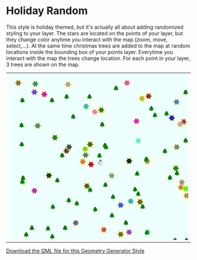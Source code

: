 # Holiday Random
This style is holiday themed, but it's actually all about adding randomized styling to your layer.  The stars are located on the points of your layer, but they change color anytime you interact with the map (zoom, move, select,...). At the same time christmas trees are added to the map at random locations inside the bounding box of your points layer. Everytime you interact with the map the trees change location.  For each point in your layer, 3 trees are shown on the map.

<table><tr><td><a href="https://gitlab.com/GIS-projects/qgis-geometry-generator-examples/raw/master/QML-files/holiday_random/holiday_random.qml?inline=false"><img src="../../Example_images/holiday_random.gif"></a></td></tr></table> 

[Download the QML file for this Geometry Generator Style](https://gitlab.com/GIS-projects/qgis-geometry-generator-examples/raw/master/QML-files/holiday_random/holiday_random.qml?inline=false)
